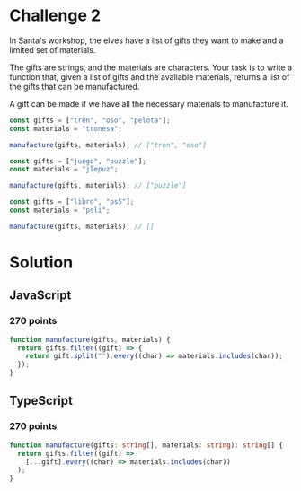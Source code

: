 # Challenge 2

In Santa's workshop, the elves have a list of gifts they want to make and a limited set of materials.

The gifts are strings, and the materials are characters. Your task is to write a function that, given a list of gifts and the available materials, returns a list of the gifts that can be manufactured.

A gift can be made if we have all the necessary materials to manufacture it.

```ts
const gifts = ["tren", "oso", "pelota"];
const materials = "tronesa";

manufacture(gifts, materials); // ["tren", "oso"]

const gifts = ["juego", "puzzle"];
const materials = "jlepuz";

manufacture(gifts, materials); // ["puzzle"]

const gifts = ["libro", "ps5"];
const materials = "psli";

manufacture(gifts, materials); // []
```

# Solution

## JavaScript

### 270 points

```js
function manufacture(gifts, materials) {
  return gifts.filter((gift) => {
    return gift.split("").every((char) => materials.includes(char));
  });
}
```

## TypeScript

### 270 points

```ts
function manufacture(gifts: string[], materials: string): string[] {
  return gifts.filter((gift) =>
    [...gift].every((char) => materials.includes(char))
  );
}
```
